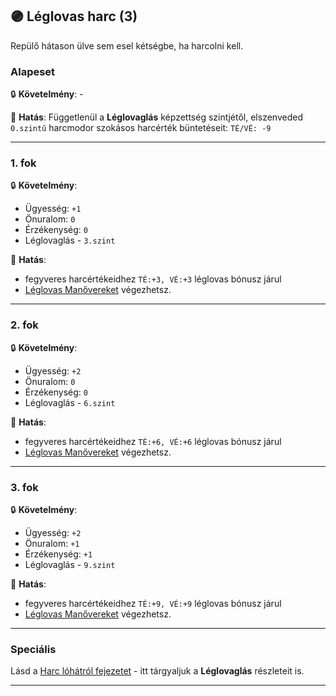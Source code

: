 ## 🟣 Léglovas harc (3)

Repülő hátason ülve sem esel kétségbe, ha harcolni kell.

### Alapeset

🔒 **Követelmény**: -

🌟 **Hatás**: Függetlenül a **Léglovaglás** képzettség szintjétől, elszenveded `0.szintű` harcmodor szokásos harcérték büntetéseit: `TÉ/VÉ: -9`

---
### 1. fok

🔒 **Követelmény**:
- Ügyesség: `+1`
- Önuralom: `0`
- Érzékenység: `0`
- Léglovaglás - `3.szint`

🌟 **Hatás**:
- fegyveres harcértékeidhez `TÉ:+3, VÉ:+3` léglovas bónusz járul
- [Léglovas Manővereket](../067_04_lovas_manoverek.md) végezhetsz.

---
### 2. fok

🔒 **Követelmény**:
- Ügyesség: `+2`
- Önuralom: `0`
- Érzékenység: `0`
- Léglovaglás - `6.szint`

🌟 **Hatás**:
- fegyveres harcértékeidhez `TÉ:+6, VÉ:+6` léglovas bónusz járul
- [Léglovas Manővereket](../067_04_lovas_manoverek.md) végezhetsz.

---
### 3. fok

🔒 **Követelmény**:
- Ügyesség: `+2`
- Önuralom: `+1`
- Érzékenység: `+1`
- Léglovaglás - `9.szint`

🌟 **Hatás**:
- fegyveres harcértékeidhez `TÉ:+9, VÉ:+9` léglovas bónusz járul
- [Léglovas Manővereket](../067_04_lovas_manoverek.md) végezhetsz.

---
### Speciális

Lásd a [Harc lóhátról fejezetet](../067_00_harc_hatasrol.md) - itt tárgyaljuk a **Léglovaglás** részleteit is.

---
